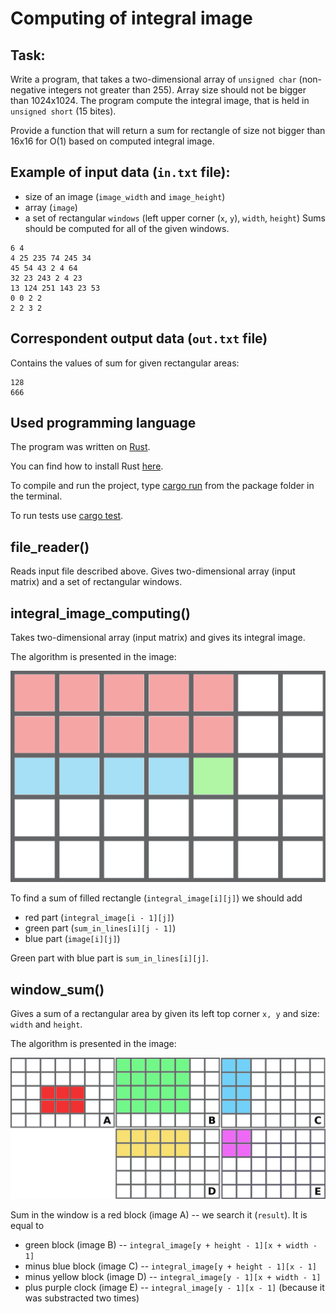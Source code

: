 # Computing of integral image

## Task:
Write a program, that takes a two-dimensional array of `unsigned char`
(non-negative integers not greater than 255).
Array size should not be bigger than 1024x1024.
The program compute the integral image, that is held in `unsigned short` (15 bites).

Provide a function that will return a sum for rectangle of size
not bigger than 16x16 for O(1) based on computed integral image.

## Example of input data (`in.txt` file):
- size of an image (`image_width` and `image_height`)
- array (`image`)
- a set of rectangular `windows` (left upper corner (`x`, `y`), `width`, `height`)
Sums should be computed for all of the given windows.
```
6 4
4 25 235 74 245 34
45 54 43 2 4 64
32 23 243 2 4 23
13 124 251 143 23 53
0 0 2 2
2 2 3 2
```

## Correspondent output data (`out.txt` file)
Contains the values of sum for given rectangular areas:
```
128
666
```

## Used programming language
The program was written on [Rust](https://en.wikipedia.org/wiki/Rust_(programming_language)).

You can find how to install Rust [here](https://doc.rust-lang.org/book/2018-edition/ch01-01-installation.html).

To compile and run the project, type [cargo run](https://doc.rust-lang.org/book/2018-edition/ch01-03-hello-cargo.html) from the package folder in the terminal.

To run tests use [cargo test](https://doc.rust-lang.org/cargo/guide/tests.html).

## file_reader()
Reads input file described above.
Gives two-dimensional array (input matrix) and a set of rectangular windows.

## integral_image_computing()
Takes two-dimensional array (input matrix) and gives its integral image.

The algorithm is presented in the image:

![Integral image computing](images/integral_image_computing.png)

To find a sum of filled rectangle (`integral_image[i][j]`) we should add
- red part (`integral_image[i - 1][j]`)
- green part (`sum_in_lines[i][j - 1]`)
- blue part (`image[i][j]`)

Green part with blue part is `sum_in_lines[i][j]`.

## window_sum()
Gives a sum of a rectangular area
by given its left top corner `x, y` and size: `width` and `height`.

The algorithm is presented in the image:

![Sum in the window](images/sum_in_window.jpg)

Sum in the window is a red block (image A) --
we search it (`result`).
It is equal to
- green block (image B) -- `integral_image[y + height - 1][x + width - 1]`
- minus blue block (image C) -- `integral_image[y + height - 1][x - 1]`
- minus yellow block (image D) -- `integral_image[y - 1][x + width - 1]`
- plus purple clock (image E) -- `integral_image[y - 1][x - 1]`
(because it was substracted two times)
